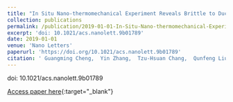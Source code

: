 ```yaml
---
title: "In Situ Nano-thermomechanical Experiment Reveals Brittle to Ductile Transition in Silicon Nanowires"
collection: publications
permalink: /publication/2019-01-01-In-Situ-Nano-thermomechanical-Experiment-Reveals-Brittle-to-Ductile-Transition-in-Silicon-Nanowires
excerpt: 'doi: 10.1021/acs.nanolett.9b01789'
date: 2019-01-01
venue: 'Nano Letters'
paperurl: 'https://doi.org/10.1021/acs.nanolett.9b01789'
citation: ' Guangming Cheng,  Yin Zhang,  Tzu-Hsuan Chang,  Qunfeng Liu,  Lin Chen,  Wei Lu,  Ting Zhu,  Yong Zhu, &quot;In Situ Nano-thermomechanical Experiment Reveals Brittle to Ductile Transition in Silicon Nanowires.&quot; Nano Letters, 2019.'
---
```

doi: 10.1021/acs.nanolett.9b01789

[Access paper here](https://doi.org/10.1021/acs.nanolett.9b01789){:target="_blank"}
